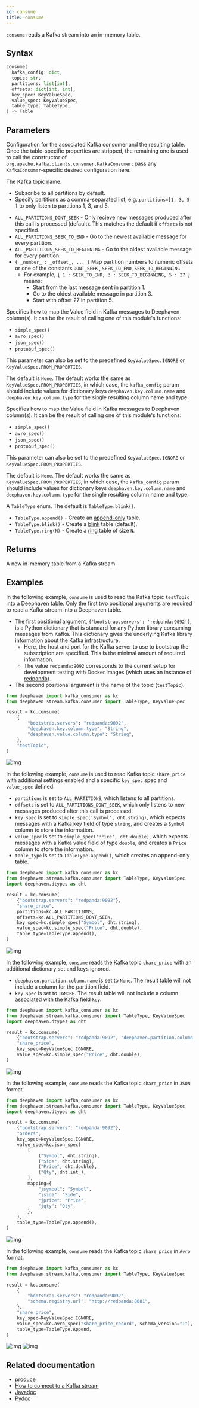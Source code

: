 ```yaml
---
id: consume
title: consume
---
```


`consume` reads a Kafka stream into an in-memory table.

## Syntax

```python syntax
consume(
  kafka_config: dict,
  topic: str,
  partitions: list[int],
  offsets: dict[int, int],
  key_spec: KeyValueSpec,
  value_spec: KeyValueSpec,
  table_type: TableType,
) -> Table
```

## Parameters

<ParamTable>
<Param name="kafka_config" type="dict">

Configuration for the associated Kafka consumer and the resulting table. Once the table-specific properties are stripped, the remaining one is used to call the constructor of `org.apache.kafka.clients.consumer.KafkaConsumer`; pass any `KafkaConsumer`-specific desired configuration here.

</Param>
<Param name="topic" type="str">

The Kafka topic name.

</Param>
<Param name="partitions" type="list[int]" optional>

- Subscribe to all partitions by default.
- Specify partitions as a comma-separated list; e.g.,`partitions=[1, 3, 5 ]` to only listen to partitions 1, 3, and 5.

</Param>
<Param name="offsets" type="dict[int, int]" optional>

- `ALL_PARTITIONS_DONT_SEEK` - Only recieve new messages produced after this call is processed (default). This matches
  the default if `offsets` is not specified.
- `ALL_PARTITIONS_SEEK_TO_END` - Go to the newest available message for every partition.
- `ALL_PARTITIONS_SEEK_TO_BEGINNING` - Go to the oldest available message for every partition.
- `{ _number_ : _offset_, ... }` Map partition numbers to numeric offsets or one of the constants `DONT_SEEK`
  , `SEEK_TO_END`, `SEEK_TO_BEGINNING`
  - For example, `{ 1 : SEEK_TO_END, 3 : SEEK_TO_BEGINNING, 5 : 27 }` means:
    - Start from the last message sent in partition 1.
    - Go to the oldest available message in partition 3.
    - Start with offset 27 in partition 5.

</Param>
<Param name="key_spec" type="KeyValueSpec" optional>

Specifies how to map the Value field in Kafka messages to Deephaven column(s). It can be the result of calling one of this module's functions:

- `simple_spec()`
- `avro_spec()`
- `json_spec()`
- `protobuf_spec()`

This parameter can also be set to the predefined `KeyValueSpec.IGNORE` or `KeyValueSpec.FROM_PROPERTIES`.

The default is `None`. The default works the same as `KeyValueSpec.FROM_PROPERTIES`, in which case, the `kafka_config` param should include values for dictionary keys `deephaven.key.column.name` and `deephaven.key.column.type` for the single resulting column name and type.

</Param>
<Param name="value_spec" type="KeyValueSpec" optional>

Specifies how to map the Value field in Kafka messages to Deephaven column(s). It can be the result of calling one of this module's functions:

- `simple_spec()`
- `avro_spec()`
- `json_spec()`
- `protobuf_spec()`

This parameter can also be set to the predefined `KeyValueSpec.IGNORE` or `KeyValueSpec.FROM_PROPERTIES`.

The default is `None`. The default works the same as `KeyValueSpec.FROM_PROPERTIES`, in which case, the `kafka_config` param should include values for dictionary keys `deephaven.key.column.name` and `deephaven.key.column.type` for the single resulting column name and type.

</Param>
<Param name="table_type" type="TableType" optional>

A `TableType` enum. The default is `TableType.blink()`.

- `TableType.append()` - Create an [append-only](../../../conceptual/table-types.md#append) table.
- `TableType.blink()` - Create a [blink](../../../conceptual/table-types.md#blink) table (default).
- `TableType.ring(N)` - Create a [ring](../../../conceptual/table-types.md#ring) table of size `N`.

</Param>
</ParamTable>

## Returns

A new in-memory table from a Kafka stream.

## Examples

In the following example, `consume` is used to read the Kafka topic `testTopic` into a Deephaven table. Only the first
two positional arguments are required to read a Kafka stream into a Deephaven table.

- The first positional argument, `{'bootstrap.servers': 'redpanda:9092'}`, is a Python dictionary that is standard for
  any Python library consuming messages from Kafka. This dictionary gives the underlying Kafka library information about
  the Kafka infrastructure.
  - Here, the host and port for the Kafka server to use to bootstrap the subscription are specified. This is the
    minimal amount of required information.
  - The value `redpanda:9092` corresponds to the current setup for development testing with Docker images (which uses
    an instance of [redpanda](https://github.com/vectorizedio/redpanda)).
- The second positional argument is the name of the topic (`testTopic`).

```python docker-config=kafka order=null
from deephaven import kafka_consumer as kc
from deephaven.stream.kafka.consumer import TableType, KeyValueSpec

result = kc.consume(
    {
        "bootstrap.servers": "redpanda:9092",
        "deephaven.key.column.type": "String",
        "deephaven.value.column.type": "String",
    },
    "testTopic",
)
```

![img](../../../assets/reference/data-import-export/kafka1.png)

In the following example, `consume` is used to read Kafka topic `share_price` with additional settings enabled and a
specific `key_spec` spec and `value_spec` defined.

- `partitions` is set to `ALL_PARTITIONS`, which listens to all partitions.
- `offsets` is set to `ALL_PARTITIONS_DONT_SEEK`, which only listens to new messages produced after this call is
  processed.
- `key_spec` is set to `simple_spec('Symbol', dht.string)`, which expects messages with a Kafka key field of
  type `string`, and creates a `Symbol` column to store the information.
- `value_spec` is set to `simple_spec('Price', dht.double)`, which expects messages with a Kafka value field of
  type `double`, and creates a `Price` column to store the information.
- `table_type` is set to `TableType.append()`, which creates an append-only table.

```python skip-test
from deephaven import kafka_consumer as kc
from deephaven.stream.kafka.consumer import TableType, KeyValueSpec
import deephaven.dtypes as dht

result = kc.consume(
    {"bootstrap.servers": "redpanda:9092"},
    "share_price",
    partitions=kc.ALL_PARTITIONS,
    offsets=kc.ALL_PARTITIONS_DONT_SEEK,
    key_spec=kc.simple_spec("Symbol", dht.string),
    value_spec=kc.simple_spec("Price", dht.double),
    table_type=TableType.append(),
)
```

![img](../../../assets/reference/data-import-export/kafka2.png)

In the following example, `consume` reads the Kafka topic `share_price` with an additional dictionary set and keys
ignored.

- `deephaven.partition.column.name` is set to `None`. The result table will not include a column for the partition
  field.
- `key_spec` is set to `IGNORE`. The result table will not include a column associated with the Kafka field `key`.

```python skip-test
from deephaven import kafka_consumer as kc
from deephaven.stream.kafka.consumer import TableType, KeyValueSpec
import deephaven.dtypes as dht

result = kc.consume(
    {"bootstrap.servers": "redpanda:9092", "deephaven.partition.column.name": None},
    "share_price",
    key_spec=KeyValueSpec.IGNORE,
    value_spec=kc.simple_spec("Price", dht.double),
)
```

![img](../../../assets/reference/data-import-export/kafka3.png)

In the following example, `consume` reads the Kafka topic `share_price` in `JSON` format.

```python skip-test
from deephaven import kafka_consumer as kc
from deephaven.stream.kafka.consumer import TableType, KeyValueSpec
import deephaven.dtypes as dht

result = kc.consume(
    {"bootstrap.servers": "redpanda:9092"},
    "orders",
    key_spec=KeyValueSpec.IGNORE,
    value_spec=kc.json_spec(
        [
            ("Symbol", dht.string),
            ("Side", dht.string),
            ("Price", dht.double),
            ("Qty", dht.int_),
        ],
        mapping={
            "jsymbol": "Symbol",
            "jside": "Side",
            "jprice": "Price",
            "jqty": "Qty",
        },
    ),
    table_type=TableType.append(),
)
```

![img](../../../assets/reference/data-import-export/kafka4.png)

In the following example, `consume` reads the Kafka topic `share_price` in `Avro` format.

```python skip-test
from deephaven import kafka_consumer as kc
from deephaven.stream.kafka.consumer import TableType, KeyValueSpec

result = kc.consume(
    {
        "bootstrap.servers": "redpanda:9092",
        "schema.registry.url": "http://redpanda:8081",
    },
    "share_price",
    key_spec=KeyValueSpec.IGNORE,
    value_spec=kc.avro_spec("share_price_record", schema_version="1"),
    table_type=TableType.Append,
)
```

![img](../../../assets/reference/data-import-export/kafka5.png)
![img](../../../assets/reference/data-import-export/kafka4.png)

## Related documentation

- [produce](./produce.md)
- [How to connect to a Kafka stream](../../../how-to-guides/data-import-export/kafka-stream.md)
- [Javadoc](https://deephaven.io/core/javadoc/io/deephaven/kafka/KafkaTools.Consume.html)
- [Pydoc](https://deephaven.io/core/pydoc/code/deephaven.stream.kafka.consumer.html?highlight=consume#deephaven.stream.kafka.consumer.consume)

